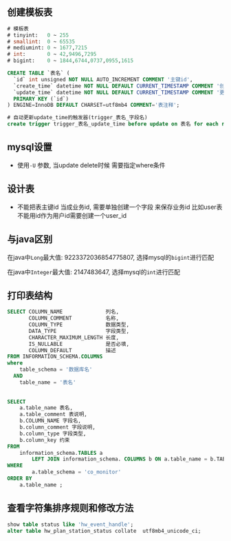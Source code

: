 ## 创建模板表
```sql
# 模板表
# tinyint:   0 ~ 255
# smallint:  0 ~ 65535
# mediumint: 0 ~ 1677,7215
# int:       0 ~ 42,9496,7295
# bigint:    0 ~ 1844,6744,0737,0955,1615

CREATE TABLE `表名` (
  `id` int unsigned NOT NULL AUTO_INCREMENT COMMENT '主键id',
  `create_time` datetime NOT NULL DEFAULT CURRENT_TIMESTAMP COMMENT '创建时间',
  `update_time` datetime NOT NULL DEFAULT CURRENT_TIMESTAMP COMMENT '更新时间',
  PRIMARY KEY (`id`)
) ENGINE=InnoDB DEFAULT CHARSET=utf8mb4 COMMENT='表注释';

# 自动更新update_time的触发器(trigger_表名_字段名)
create trigger trigger_表名_update_time before update on 表名 for each row set NEW.update_time=CURRENT_TIMESTAMP;
```



## mysql设置
- 使用`-U` 参数, 当update delete时候 需要指定where条件

## 设计表
- 不能把表主键id 当成业务id, 需要单独创建一个字段 来保存业务id 比如user表 不能用id作为用户id需要创建一个user_id

## 与java区别
在java中`Long`最大值: 9223372036854775807, 选择mysql的`bigint`进行匹配

在java中`Integer`最大值: 2147483647, 选择mysql的`int`进行匹配

## 打印表结构
```sql
SELECT COLUMN_NAME              列名,
       COLUMN_COMMENT           名称,
       COLUMN_TYPE              数据类型,
       DATA_TYPE                字段类型,
       CHARACTER_MAXIMUM_LENGTH 长度,
       IS_NULLABLE              是否必填,
       COLUMN_DEFAULT           描述
FROM INFORMATION_SCHEMA.COLUMNS
where
    table_schema = '数据库名'
  AND
    table_name = '表名'
    
    
SELECT
    a.table_name 表名,
    a.table_comment 表说明,
    b.COLUMN_NAME 字段名,
    b.column_comment 字段说明,
    b.column_type 字段类型,
    b.column_key 约束
FROM
    information_schema.TABLES a
        LEFT JOIN information_schema. COLUMNS b ON a.table_name = b.TABLE_NAME
WHERE
        a.table_schema = 'co_monitor'
ORDER BY
    a.table_name ;
```

## 查看字符集排序规则和修改方法
```sql
show table status like 'hw_event_handle';
alter table hw_plan_station_status collate  utf8mb4_unicode_ci;
```